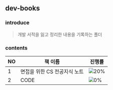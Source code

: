 ## dev-books

### introduce
> 개발 서적을 잃고 정리한 내용을 기록하는 폴더

### contents
|NO|책 이름|진행률|
|--|-----|---|
|1|면접을 위한 CS 전공지식 노트|![20%](https://progress-bar.dev/20)|
|2|CODE|![0%](https://progress-bar.dev/0)|
